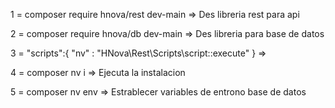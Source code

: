 
1 = composer require hnova/rest dev-main => Des libreria rest para api

2 = composer require hnova/db dev-main => Des libreria para base de datos

3 = "scripts":{
        "nv" : "HNova\\Rest\\Scripts\\script::execute"
    } =>

4 = composer nv i => Ejecuta la instalacion

5 = composer nv env => Estrablecer variables de entrono base de datos

